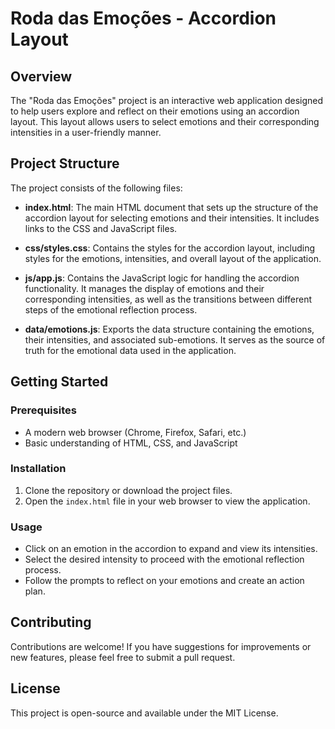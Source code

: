 # Roda das Emoções - Accordion Layout

## Overview
The "Roda das Emoções" project is an interactive web application designed to help users explore and reflect on their emotions using an accordion layout. This layout allows users to select emotions and their corresponding intensities in a user-friendly manner.

## Project Structure
The project consists of the following files:

- **index.html**: The main HTML document that sets up the structure of the accordion layout for selecting emotions and their intensities. It includes links to the CSS and JavaScript files.
  
- **css/styles.css**: Contains the styles for the accordion layout, including styles for the emotions, intensities, and overall layout of the application.
  
- **js/app.js**: Contains the JavaScript logic for handling the accordion functionality. It manages the display of emotions and their corresponding intensities, as well as the transitions between different steps of the emotional reflection process.
  
- **data/emotions.js**: Exports the data structure containing the emotions, their intensities, and associated sub-emotions. It serves as the source of truth for the emotional data used in the application.

## Getting Started

### Prerequisites
- A modern web browser (Chrome, Firefox, Safari, etc.)
- Basic understanding of HTML, CSS, and JavaScript

### Installation
1. Clone the repository or download the project files.
2. Open the `index.html` file in your web browser to view the application.

### Usage
- Click on an emotion in the accordion to expand and view its intensities.
- Select the desired intensity to proceed with the emotional reflection process.
- Follow the prompts to reflect on your emotions and create an action plan.

## Contributing
Contributions are welcome! If you have suggestions for improvements or new features, please feel free to submit a pull request.

## License
This project is open-source and available under the MIT License.